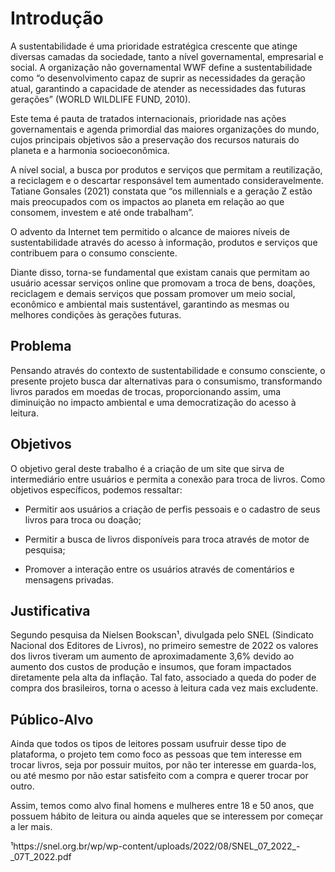 # Introdução

A sustentabilidade é uma prioridade estratégica crescente que atinge diversas camadas da sociedade, tanto a nível governamental, empresarial e social. A organização não governamental WWF define a sustentabilidade como “o desenvolvimento capaz de suprir as necessidades da geração atual, garantindo a capacidade de atender as necessidades das futuras gerações” (WORLD WILDLIFE FUND, 2010). 

Este tema é pauta de tratados internacionais, prioridade nas ações governamentais e agenda primordial das maiores organizações do mundo, cujos principais objetivos são a preservação dos recursos naturais do planeta e a harmonia socioeconômica. 

A nível social, a busca por produtos e serviços que permitam a reutilização, a reciclagem e o descartar responsável tem aumentado consideravelmente. Tatiane Gonsales (2021) constata que “os millennials e a geração Z estão mais preocupados com os impactos ao planeta em relação ao que consomem, investem e até onde trabalham”.  

O advento da Internet tem permitido o alcance de maiores níveis de sustentabilidade através do acesso à informação, produtos e serviços que contribuem para o consumo consciente. 

Diante disso, torna-se fundamental que existam canais que permitam ao usuário acessar serviços online que promovam a troca de bens, doações, reciclagem e demais serviços que possam promover um meio social, econômico e ambiental mais sustentável, garantindo as mesmas ou melhores condições às gerações futuras.  

## Problema

Pensando através do contexto de sustentabilidade e consumo consciente, o presente projeto busca dar alternativas para o consumismo, transformando livros parados em moedas de trocas, proporcionando assim, uma diminuição no impacto ambiental e uma democratização do acesso à leitura. 

## Objetivos

O objetivo geral deste trabalho é a criação de um site que sirva de intermediário entre usuários e permita a conexão para troca de livros. 
Como objetivos específicos, podemos ressaltar: 

* Permitir aos usuários a criação de perfis pessoais e o cadastro de seus livros para troca ou doação;

* Permitir a busca de livros disponíveis para troca através de motor de pesquisa;

* Promover a interação entre os usuários através de comentários e mensagens privadas. 

## Justificativa

Segundo pesquisa da Nielsen Bookscan¹, divulgada pelo SNEL (Sindicato Nacional dos Editores de Livros), no primeiro semestre de 2022 os valores dos livros tiveram um aumento de aproximadamente 3,6% devido ao aumento dos custos de produção e insumos, que foram impactados diretamente pela alta da inflação. Tal fato, associado a queda do poder de compra dos brasileiros, torna o acesso à leitura cada vez mais excludente.  

## Público-Alvo

Ainda que todos os tipos de leitores possam usufruir desse tipo de plataforma, o projeto tem como foco as pessoas que tem interesse em trocar livros, seja por possuir muitos, por não ter interesse em guarda-los, ou até mesmo por não estar satisfeito com a compra e querer trocar por outro. 

Assim, temos como alvo final homens e mulheres entre 18 e 50 anos, que possuem hábito de leitura ou ainda aqueles que se interessem por começar a ler mais. 

¹https://snel.org.br/wp/wp-content/uploads/2022/08/SNEL_07_2022_-_07T_2022.pdf 
